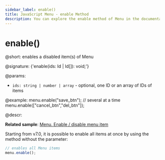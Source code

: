 ```yaml
---
sidebar_label: enable()
title: JavaScript Menu - enable Method 
description: You can explore the enable method of Menu in the documentation of the DHTMLX JavaScript UI library. Browse developer guides and API reference, try out code examples and live demos, and download a free 30-day evaluation version of DHTMLX Suite 7.
---
```


# enable()

@short: enables a disabled item(s) of Menu

@signature: {'enable(ids: Id | Id[]): void;'}

@params:
- `ids: string | number | array` - optional, one ID or an array of IDs of items

@example:
menu.enable("save_btn");
// several at a time
menu.enable(["cancel_btn","del_btn"]);

@descr:

**Related sample**: [Menu. Enable / disable menu item](https://snippet.dhtmlx.com/zuoam7r7)

Starting from v7.0, it is possible to enable all items at once by using the method without the parameter:

~~~js
// enables all Menu items
menu.enable();
~~~
